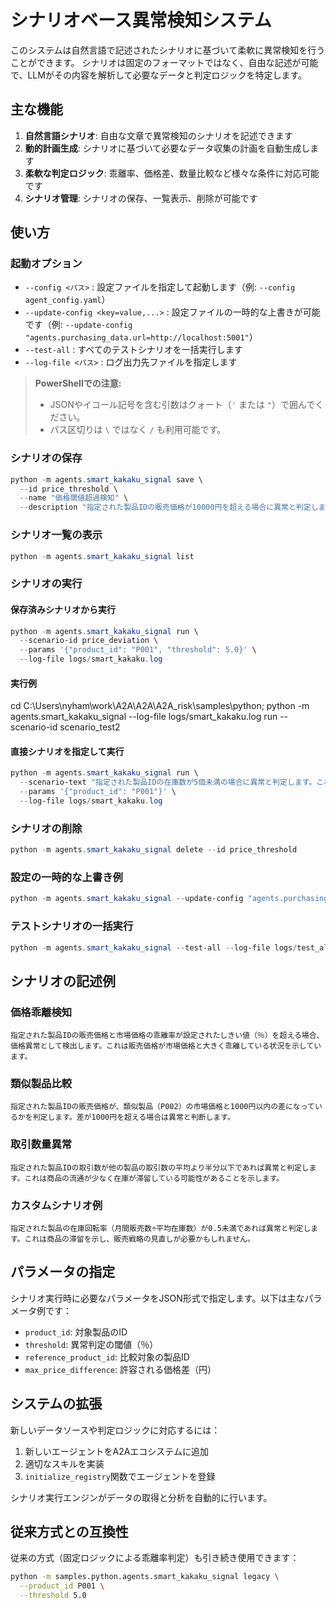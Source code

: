 # シナリオベース異常検知システム

このシステムは自然言語で記述されたシナリオに基づいて柔軟に異常検知を行うことができます。
シナリオは固定のフォーマットではなく、自由な記述が可能で、LLMがその内容を解析して必要なデータと判定ロジックを特定します。

## 主な機能

1. **自然言語シナリオ**: 自由な文章で異常検知のシナリオを記述できます
2. **動的計画生成**: シナリオに基づいて必要なデータ収集の計画を自動生成します
3. **柔軟な判定ロジック**: 乖離率、価格差、数量比較など様々な条件に対応可能です
4. **シナリオ管理**: シナリオの保存、一覧表示、削除が可能です

## 使い方

### 起動オプション

- `--config <パス>` : 設定ファイルを指定して起動します（例: `--config agent_config.yaml`）
- `--update-config <key=value,...>` : 設定ファイルの一時的な上書きが可能です（例: `--update-config "agents.purchasing_data.url=http://localhost:5001"`）
- `--test-all` : すべてのテストシナリオを一括実行します
- `--log-file <パス>` : ログ出力先ファイルを指定します

> **PowerShellでの注意:**
> - JSONやイコール記号を含む引数はクォート（`'` または `"`）で囲んでください。
> - パス区切りは `\` ではなく `/` も利用可能です。

### シナリオの保存

```powershell
python -m agents.smart_kakaku_signal save \
  --id price_threshold \
  --name "価格閾値超過検知" \
  --description "指定された製品IDの販売価格が10000円を超える場合に異常と判定します。高額商品の販売状況を監視します。"
```

### シナリオ一覧の表示

```powershell
python -m agents.smart_kakaku_signal list
```

### シナリオの実行

#### 保存済みシナリオから実行

```powershell
python -m agents.smart_kakaku_signal run \
  --scenario-id price_deviation \
  --params '{"product_id": "P001", "threshold": 5.0}' \
  --log-file logs/smart_kakaku.log
```

#### 実行例
cd C:\Users\nyham\work\A2A\A2A\A2A_risk\samples\python; python -m agents.smart_kakaku_signal --log-file logs/smart_kakaku.log run --scenario-id scenario_test2


#### 直接シナリオを指定して実行

```powershell
python -m agents.smart_kakaku_signal run \
  --scenario-text "指定された製品IDの在庫数が5個未満の場合に異常と判定します。これは在庫不足の可能性があることを示します。" \
  --params '{"product_id": "P001"}' \
  --log-file logs/smart_kakaku.log
```

### シナリオの削除

```powershell
python -m agents.smart_kakaku_signal delete --id price_threshold
```

### 設定の一時的な上書き例

```powershell
python -m agents.smart_kakaku_signal --update-config "agents.purchasing_data.url=http://localhost:5001" run --scenario-id price_deviation --params '{"product_id": "P001"}'
```

### テストシナリオの一括実行

```powershell
python -m agents.smart_kakaku_signal --test-all --log-file logs/test_all.log
```

## シナリオの記述例

### 価格乖離検知

```
指定された製品IDの販売価格と市場価格の乖離率が設定されたしきい値（％）を超える場合、価格異常として検出します。これは販売価格が市場価格と大きく乖離している状況を示しています。
```

### 類似製品比較

```
指定された製品IDの販売価格が、類似製品（P002）の市場価格と1000円以内の差になっているかを判定します。差が1000円を超える場合は異常と判断します。
```

### 取引数量異常

```
指定された製品IDの取引数が他の製品の取引数の平均より半分以下であれば異常と判定します。これは商品の流通が少なく在庫が滞留している可能性があることを示します。
```

### カスタムシナリオ例

```
指定された製品の在庫回転率（月間販売数÷平均在庫数）が0.5未満であれば異常と判定します。これは商品の滞留を示し、販売戦略の見直しが必要かもしれません。
```

## パラメータの指定

シナリオ実行時に必要なパラメータをJSON形式で指定します。以下は主なパラメータ例です：

- `product_id`: 対象製品のID
- `threshold`: 異常判定の閾値（％）
- `reference_product_id`: 比較対象の製品ID
- `max_price_difference`: 許容される価格差（円）

## システムの拡張

新しいデータソースや判定ロジックに対応するには：

1. 新しいエージェントをA2Aエコシステムに追加
2. 適切なスキルを実装
3. `initialize_registry`関数でエージェントを登録

シナリオ実行エンジンがデータの取得と分析を自動的に行います。

## 従来方式との互換性

従来の方式（固定ロジックによる乖離率判定）も引き続き使用できます：

```bash
python -m samples.python.agents.smart_kakaku_signal legacy \
  --product_id P001 \
  --threshold 5.0
``` 